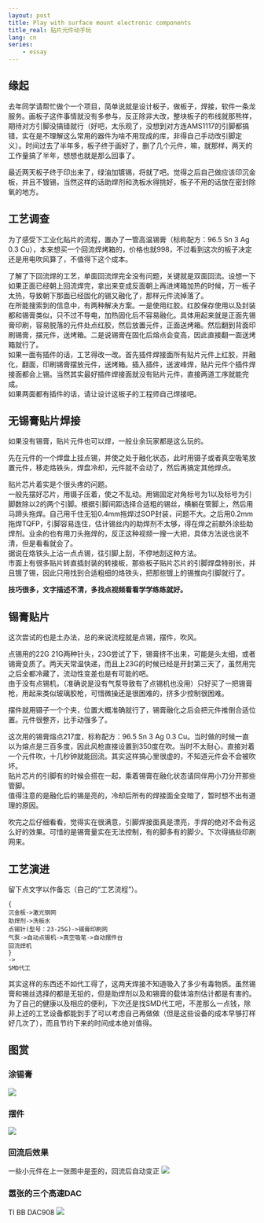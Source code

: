 ```yaml
---
layout: post
title: Play with surface mount electronic components
title_real: 贴片元件动手玩
lang: cn
series:
    - essay
---
```


## 缘起
去年同学请帮忙做个一个项目，简单说就是设计板子，做板子，焊接，软件一条龙服务。画板子这件事情就没有多参与，反正除非大改，整块板子的布线就那熊样，期待对方引脚没搞错就行（好吧，太乐观了，没想到对方连AMS1117的引脚都搞错，实在是不理解这么常用的器件为啥不用现成的库，非得自己手动改引脚定义）。时间过去了半年多，板子终于画好了，删了几个元件，嘛，就那样，两天的工作量搞了半年，想想也就是那么回事了。

最近两天板子终于印出来了，绿油加镀锡，将就了吧。觉得之后自己做应该印沉金板，并且不镀锡，当然这样的话助焊剂和洗板水得挑好，板子不用的话放在密封除氧的地方。

## 工艺调查
为了感受下工业化贴片的流程，置办了一管高温锡膏（标称配方：96.5 Sn 3 Ag 0.3 Cu），本来想买一个回流焊烤箱的，价格也就998，不过看到这次的板子决定还是用电吹风算了，不值得下这个成本。

了解了下回流焊的工艺，单面回流焊完全没有问题，关键就是双面回流。设想一下如果正面已经朝上回流焊完，拿出来变成反面朝上再进烤箱加热的时候，万一板子太热，导致朝下那面已经固化的锡又融化了，那样元件流掉落了。  
在所能搜索到的信息中，有两种解决方案。一是使用红胶。红胶保存使用以及封装都和锡膏类似，只不过不导电，加热固化后不容易融化。具体用起来就是正面先锡膏印刷，容易脱落的元件处点红胶，然后放置元件，正面送烤箱。然后翻到背面印刷锡膏，摆元件，送烤箱。二是说锡膏在固化后熔点会变高，因此直接翻一面送烤箱就行了。  
如果一面有插件的话，工艺得改一改。首先插件焊接面所有贴片元件上红胶，并融化，翻面，印刷锡膏摆放元件，送烤箱。插入插件，送波峰焊，贴片元件个插件焊接面都会上锡。当然其实最好插件焊接面就没有贴片元件，直接两道工序就能完成。  
如果两面都有插件的话，请让设计这板子的工程师自己焊接吧。

## 无锡膏贴片焊接
如果没有锡膏，贴片元件也可以焊，一般业余玩家都是这么玩的。

先在元件的一个焊盘上挂点锡，并使之处于融化状态，此时用镊子或者真空吸笔放置元件，移走烙铁头，焊盘冷却，元件就不会动了，然后再搞定其他焊点。

贴片芯片着实是个很头疼的问题。  
一般先摆好芯片，用镊子压着，使之不乱动。用锡固定对角标号为1以及标号为引脚数除以2的两个引脚。根据引脚间距选择合适粗的锡丝，横躺在管脚上，然后用马蹄头拖焊。自己用千住无铅0.4mm拖焊过SOP封装，问题不大。之后用0.2mm拖焊TQFP，引脚容易连住，估计锡丝内的助焊剂不太够，得在焊之前额外涂些助焊剂。业余的也有用刀头拖焊的，反正这种视频一搜一大把，具体方法说也说不清，但是看看就会了。  
据说在烙铁头上沾一点点锡，往引脚上刮，不停地刮这种方法。  
市面上有很多贴片转直插封装的转接板，那些板子贴片芯片的引脚焊盘特别长，并且镀了锡，因此只用找到合适粗细的烙铁头，把那些镀上的锡推向引脚就行了。

__技巧很多，文字描述不清，多找点视频看看学学练练就好。__

## 锡膏贴片
这次尝试的也是土办法，总的来说流程就是点锡，摆件，吹风。

点锡用的22G 21G两种针头，23G尝试了下，锡膏挤不出来，可能是头太细，或者锡膏变质了。两天天常温快递，而且上23G的时候已经是开封第三天了，虽然用完之后全都冷藏了，流动性变差也是有可能的吧。  
由于没有点锡机，（准确说是没有气泵导致有了点锡机也没用）只好买了一把锡膏枪，用起来类似玻璃胶枪，可惜微操还是很困难的，挤多少控制很困难。

摆件就用镊子一个个夹，位置大概准确就行了，锡膏融化之后会把元件推倒合适位置。元件很整齐，比手动强多了。

这次用的锡膏熔点217度，标称配方：96.5 Sn 3 Ag 0.3 Cu。当时做的时候一直以为熔点是三百多度，因此风枪直接设置到350度在吹。当时不太耐心，直接对着一个元件吹，十几秒钟就能回流。其实这样搞心里很虚的，不知道元件会不会被吹坏。  
贴片芯片的引脚有的时候会搭在一起，乘着锡膏在融化状态请同伴用小刀分开那些管脚。  
值得注意的是融化后的锡是亮的，冷却后所有的焊接面全变暗了，暂时想不出有道理的原因。

吹完之后仔细看看，觉得实在很满意，引脚焊接面真是漂亮，手焊的绝对不会有这么好的效果。可惜的是锡膏量实在无法控制，有的脚多有的脚少。下次得搞些印刷网来。

## 工艺演进
留下点文字以作备忘（自己的“工艺流程”）。

```
{
沉金板->激光钢网
助焊剂->洗板水
点锡针(型号：23-25G)->锡膏印刷网
气泵->自动点锡机->真空吸笔->自动摆件台
回流焊机
}
->
SMD代工
```

其实这样的东西还不如代工得了，这两天焊接不知道吸入了多少有毒物质。虽然锡膏和锡丝选择的都是无铅的，但是助焊剂以及和锡膏的载体溶剂估计都是有害的。  
为了自己的健康以及相应的便利，下次还是找SMD代工吧，不差那么一点钱，除非上述的工艺设备都能到手了可以考虑自己再做做（但是这些设备的成本早够打样好几次了），而且节约下来的时间成本绝对值得。

## 图赏

### 涂锡膏
![](../images/DSC_0377.png)

### 摆件
![](../images/DSC_0378.png)

### 回流后效果
一些小元件在上一张图中是歪的，回流后自动变正
![](../images/DSC_0379.png)

### 嚣张的三个高速DAC
TI BB DAC908
![](../images/DSC_0380.png)
